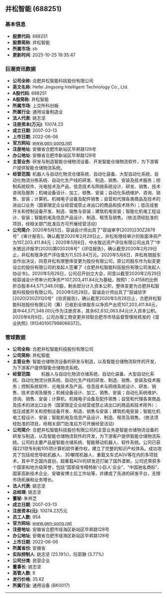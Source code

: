 ## 井松智能 (688251)

### 基本信息

- **股票代码**: 688251
- **股票简称**: 井松智能
- **所属市场**: sh
- **更新时间**: 2025-10-25 18:35:47

### 巨潮资讯数据

- **公司全称**: 合肥井松智能科技股份有限公司
- **英文名称**: Hefei Jingsong Intelligent Technology Co., Ltd.
- **A股代码**: 688251
- **A股简称**: 井松智能
- **所属市场**: 上交所科创板
- **所属行业**: 通用设备制造业
- **法人代表**: 姚志坚
- **注册资本(万元)**: 10074.23
- **成立日期**: 2007-03-13
- **上市日期**: 2022-06-06
- **官方网站**: www.gen-song.net
- **注册地址**: 安徽省合肥市新站区毕昇路128号
- **办公地址**: 安徽省合肥市新站区毕昇路128号
- **主营业务**: 研发与制造智能仓储物流设备、开发智能仓储物流软件，为下游客户提供智能仓储物流系统。
- **经营范围**: 机器人与自动化物流仓储系统、自动化装备、大型自动化系统、自动化物流分拣系统、自动化生产线的研发、制造、销售、安装及技术服务；控制系统软件、光电技术及产品、信息技术与网络系统设计、研发、销售、技术咨询及服务；机械设备设计、加工、销售、安装；自动化系统维护、咨询、销售、安装；计算机、机械电子设备及配件销售；自营和代理各类商品及技术的进出口业务（国家限定企业经营或禁止进出口的商品和技术除外）；低压成套开关和控制设备开发、制造、销售与安装；建筑机电安装；智能化机电工程设计、安装；智能机电及信息产品设计、制造、租赁及销售。（依法须经批准的项目，经相关部门批准后方可开展经营活动）
- **公司简介**: 2020年5月5日，容诚会计师出具了“容诚审字[2020]230Z2879号”《审计报告》，确认截至2020年2月29日止，井松有限经审计的账面净资产为107,203,411.84元；2020年5月8日，中水致远资产评估有限公司出具了“中水致远评报字[2020]第020208号”《评估报告》，确认截至2020年2月29日止，井松有限净资产评估值为11,525.84万元。2020年5月8日，井松有限股东会作出决议，同意井松有限整体变更为股份有限公司，原公司股东作为拟变更设立的股份有限公司的发起人签署了《合肥井松智能科技股份有限公司发起人协议书》。2020年5月28日，公司召开创立大会，同意以截至2020年2月29日经容诚会计师审计的净资产107,203,411.84元为基础，按照1：0.4158的比例折合股本44,571,348.00股，剩余部分计入资本公积，整体变更为合肥井松智能科技股份有限公司。2020年5月28日，容诚会计师出具了“容诚验字[2020]230Z0120号”《验资报告》，确认截至2020年5月28日止，合肥井松智能科技股份有限公司（筹）已收到全体股东以净资产出资107,203,411.84元，其中44,571,348.00元作为注册资本，其余62,632,063.84元计入资本公积。2020年6月9日，公司办理工商变更并领取合肥市市场监督管理局核发的《营业执照》(913401007998066372)。

### 雪球数据

- **公司全称**: 合肥井松智能科技股份有限公司
- **公司简称**: 井松智能
- **主营业务**: 智能仓储物流设备的研发与制造，以及智能仓储物流软件的开发，为下游客户提供智能仓储物流系统。
- **经营范围**: 　　机器人与自动化物流仓储系统、自动化装备、大型自动化系统、自动化物流分拣系统、自动化生产线的研发、制造、销售、安装及技术服务；控制系统软件、光电技术及产品、信息技术与网络系统设计、研发、销售、技术咨询及服务；机械设备设计、加工、销售、安装；自动化系统维护、咨询、销售、安装；计算机、机械电子设备及配件销售；自营和代理各类商品及技术的进出口业务（国家限定企业经营或禁止进出口的商品和技术除外）；低压成套开关和控制设备开发、制造、销售与安装；建筑机电安装；智能化机电工程设计、安装；智能机电及信息产品设计、制造、租赁及销售。（依法须经批准的项目，经相关部门批准后方可开展经营活动）
- **公司简介**: 合肥井松智能科技股份有限公司的主营业务是智能仓储物流设备的研发与制造，以及智能仓储物流软件的开发，为下游客户提供智能仓储物流系统。公司的主要产品是智能仓储系统、智能移动机器人、软件系统。公司已获得221项专利和105项计算机软件著作权，建立了完整的知识产权体系。成功攻克了包括视觉导航机器人、3D攀爬机器人、重载叉车式AGV等在内的多项技术，其中不乏国内首创，超重载AGV的研发还打破了国外垄断。公司还荣获多个国家和地方级荣誉，包括“国家级专精特新‘小巨人’企业”、“中国驰名商标”、国家高新技术企业、安徽省博士后工作站等，并建成了先进的研发平台，支撑市场拓展和业务增长。
- **法人代表**: 姚志坚
- **总经理**: 姚志坚
- **董秘**: 朱祥芝
- **成立日期**: 2007-03-13
- **注册资本(元)**: 10074.23万元
- **员工人数**: 954
- **官方网站**: www.gen-song.net
- **注册地址**: 安徽省合肥市瑶海区新站区毕昇路128号
- **办公地址**: 安徽省合肥市瑶海区新站区毕昇路128号
- **上市日期**: 2022-06-06
- **所属省份**: 安徽省
- **实际控制人**: 姚志坚 (25.19%)，阮郭静 (3.77%)
- **公司分类**: 民营企业
- **董事长**: 姚志坚
- **高管人数**: 9
- **发行价格**: 35.62
- **所属行业**: 通用设备 (BK0017)

---